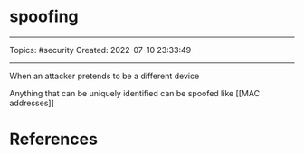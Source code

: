 # spoofing
---
Topics: #security
Created: 2022-07-10 23:33:49

---

When an attacker pretends to be a different device

Anything that can be uniquely identified can be spoofed like [[MAC addresses]]

# References
